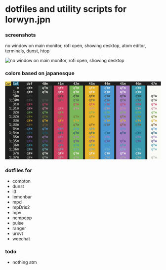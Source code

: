 # dotfiles and utility scripts for lorwyn.jpn

### screenshots

no window on main monitor, rofi open, showing desktop, atom editor, terminals, dunst, htop

![no window on main monitor, rofi open, showing desktop](http://i.imgur.com/2Tutcrn.png)

### colors based on japanesque

![japanesque color scheme ](https://raw.githubusercontent.com/mbadolato/iTerm2-Color-Schemes/master/screenshots/japanesque.png)

### dotfiles for

- compton
- dunst
- i3
- lemonbar
- mpd
- mpDris2
- mpv
- ncmpcpp
- pulse
- ranger
- urxvt
- weechat

### todo

- nothing atm
